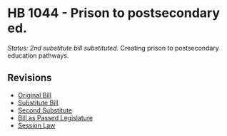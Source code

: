 # HB 1044 - Prison to postsecondary ed.
*Status: 2nd substitute bill substituted.*
Creating prison to postsecondary education pathways.

## Revisions
* [Original Bill](1/)
* [Substitute Bill](S/)
* [Second Substitute](S2/)
* [Bill as Passed Legislature](S2.PL/)
* [Session Law](S2.SL/)